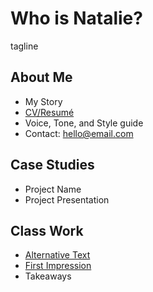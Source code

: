 # Who is Natalie?
tagline

## About Me

- My Story 
- [CV/Resumé](04-experience)
- Voice, Tone, and Style guide
- Contact: hello@email.com

## Case Studies

- Project Name
- Project Presentation

## Class Work

- [Alternative Text](01-alternative-text)
- [First Impression](02-first-impression)
- Takeaways
